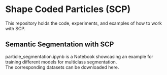 # Shape Coded Particles (SCP)
This repository holds the code, experiments, and examples of how to work with SCP.  

## Semantic Segmentation with SCP  
particle_segmentation.ipynb is a Notebook showcasing an example for training different models for multiclass segmentation.  
The corresponding datasets can be downloaded here. 

